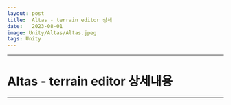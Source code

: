 ```yaml
---
layout: post
title:  Altas - terrain editor 상세
date:   2023-08-01
image: Unity/Altas/Altas.jpeg
tags: Unity
---
```




---
# Altas - terrain editor 상세내용
---